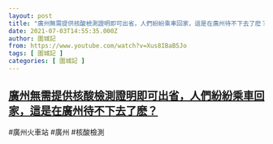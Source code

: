 ```yaml
---
layout: post
title: "廣州無需提供核酸檢測證明即可出省，人們紛紛乘車回家，這是在廣州待不下去了麽？"
date: 2021-07-03T14:55:35.000Z
author: 圍城記
from: https://www.youtube.com/watch?v=Xus8IBaB5Jo
tags: [ 圍城記 ]
categories: [ 圍城記 ]
---
```

<!--1625324135000-->
[廣州無需提供核酸檢測證明即可出省，人們紛紛乘車回家，這是在廣州待不下去了麽？](https://www.youtube.com/watch?v=Xus8IBaB5Jo)
------

<div>
#廣州火車站 #廣州 #核酸檢測
</div>
